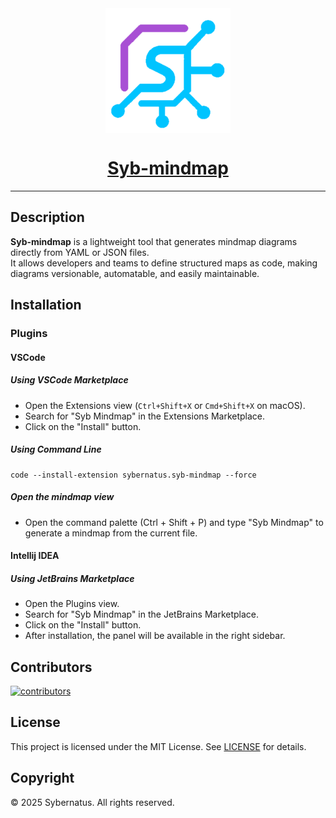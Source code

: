<style>
    #header {
        text-align: center;
        img {
            display: block;
            margin: 0 auto;
        }
    }

    #logo {
        width: 200px;
    }
</style>

<a id="header" href="https://github.com/sybernatus/syb-mindmap">
    <img id="logo" src="./assets/logo/logo.svg" alt="logo">
    <h1>Syb-mindmap</h1>
</a>

---

## Description

**Syb-mindmap** is a lightweight tool that generates mindmap diagrams directly from YAML or JSON files.  
It allows developers and teams to define structured maps as code, making diagrams versionable, automatable, and easily maintainable.

## Installation

### Plugins

#### VSCode

##### Using VSCode Marketplace

- Open the Extensions view (`Ctrl+Shift+X` or `Cmd+Shift+X` on macOS).
- Search for "Syb Mindmap" in the Extensions Marketplace.
- Click on the "Install" button.

##### Using Command Line

```shell
code --install-extension sybernatus.syb-mindmap --force
```

##### Open the mindmap view
- Open the command palette (Ctrl + Shift + P) and type "Syb Mindmap" to generate a mindmap from the current file.

#### Intellij IDEA

##### Using JetBrains Marketplace

- Open the Plugins view.
- Search for "Syb Mindmap" in the JetBrains Marketplace.
- Click on the "Install" button.
- After installation, the panel will be available in the right sidebar.

## Contributors

<a href="https://github.com/sybernatus/syb-mindmap/graphs/contributors">
  <img src="https://contrib.rocks/image?repo=sybernatus/syb-mindmap"  alt="contributors"/>
</a>


## License

This project is licensed under the MIT License.
See [LICENSE](./LICENSE) for details.

## Copyright

© 2025 Sybernatus. All rights reserved.

